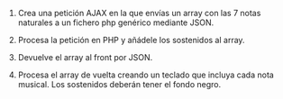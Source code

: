 1. Crea una petición AJAX en la que envías un array con las 7 notas naturales a un fichero php genérico mediante JSON.

2. Procesa la petición en PHP y añádele los sostenidos al array. 

3. Devuelve el array al front por JSON.

4. Procesa el array de vuelta creando un teclado que incluya cada nota musical. Los sostenidos deberán tener el fondo negro.